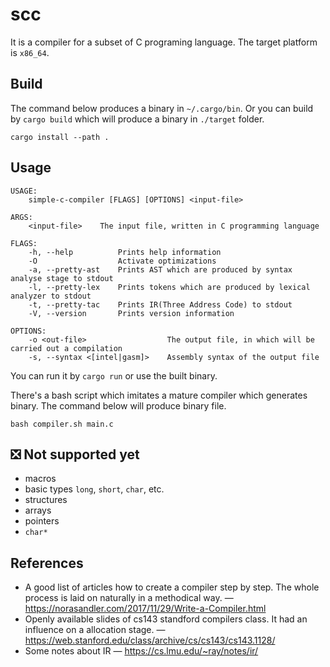 # scc

It is a compiler for a subset of C programing language. The target platform is `x86_64`.

## Build

The command below produces a binary in `~/.cargo/bin`. Or you can build by `cargo build` which will produce a binary in `./target` folder.

```
cargo install --path .
```

## Usage

```man
USAGE:
    simple-c-compiler [FLAGS] [OPTIONS] <input-file>

ARGS:
    <input-file>    The input file, written in C programming language

FLAGS:
    -h, --help          Prints help information
    -O                  Activate optimizations
    -a, --pretty-ast    Prints AST which are produced by syntax analyse stage to stdout
    -l, --pretty-lex    Prints tokens which are produced by lexical analyzer to stdout
    -t, --pretty-tac    Prints IR(Three Address Code) to stdout
    -V, --version       Prints version information

OPTIONS:
    -o <out-file>                  The output file, in which will be carried out a compilation
    -s, --syntax <[intel|gasm]>    Assembly syntax of the output file
```

You can run it by `cargo run` or use the built binary.

There's a bash script which imitates a mature compiler which generates binary.
The command below will produce binary file.

```
bash compiler.sh main.c
```

## :negative_squared_cross_mark: Not supported yet

- macros
- basic types `long`, `short`, `char`, etc.
- structures
- arrays
- pointers
- `char*`

## References

- A good list of articles how to create a compiler step by step. The whole process is laid on naturally in a methodical way. — https://norasandler.com/2017/11/29/Write-a-Compiler.html
- Openly available slides of cs143 standford compilers class. It had an influence on a allocation stage. — https://web.stanford.edu/class/archive/cs/cs143/cs143.1128/
- Some notes about IR — https://cs.lmu.edu/~ray/notes/ir/